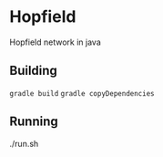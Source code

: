 # Hopfield
Hopfield network in java


## Building

```gradle build```
```gradle copyDependencies```

## Running

./run.sh


